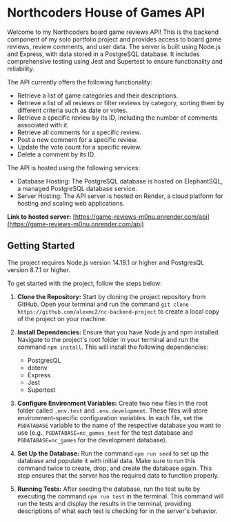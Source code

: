 # Northcoders House of Games API

Welcome to my Northcoders board game reviews API! This is the backend component of my solo portfolio project and provides access to board game reviews, review comments, and user data. The server is built using Node.js and Express, with data stored in a PostgreSQL database. It includes comprehensive testing using Jest and Supertest to ensure functionality and reliability.

The API currently offers the following functionality:

- Retrieve a list of game categories and their descriptions.
- Retrieve a list of all reviews or filter reviews by category, sorting them by different criteria such as date or votes.
- Retrieve a specific review by its ID, including the number of comments associated with it.
- Retrieve all comments for a specific review.
- Post a new comment for a specific review.
- Update the vote count for a specific review.
- Delete a comment by its ID.

The API is hosted using the following services:

- Database Hosting: The PostgreSQL database is hosted on ElephantSQL, a managed PostgreSQL database service.
- Server Hosting: The API server is hosted on Render, a cloud platform for hosting and scaling web applications.

**Link to hosted server:** [https://game-reviews-m0nu.onrender.com/api](https://game-reviews-m0nu.onrender.com/api)

## Getting Started

The project requires Node.js version 14.18.1 or higher and PostgresQL version 8.7.1 or higher.

To get started with the project, follow the steps below:

1. **Clone the Repository:** Start by cloning the project repository from GitHub. Open your terminal and run the command `git clone https://github.com/alexmc2/nc-backend-project` to create a local copy of the project on your machine.

2. **Install Dependencies:** Ensure that you have Node.js and npm installed. Navigate to the project's root folder in your terminal and run the command `npm install`. This will install the following dependencies:

   - PostgresQL
   - dotenv
   - Express
   - Jest
   - Supertest

3. **Configure Environment Variables:** Create two new files in the root folder called `.env.test` and `.env.development`. These files will store environment-specific configuration variables. In each file, set the `PGDATABASE` variable to the name of the respective database you want to use (e.g., `PGDATABASE=nc_games_test` for the test database and `PGDATABASE=nc_games` for the development database).

4. **Set Up the Database:** Run the command `npm run seed` to set up the database and populate it with initial data. Make sure to run this command twice to create, drop, and create the database again. This step ensures that the server has the required data to function properly.

5. **Running Tests:** After seeding the database, run the test suite by executing the command `npm run test` in the terminal. This command will run the tests and display the results in the terminal, providing descriptions of what each test is checking for in the server's behavior.
